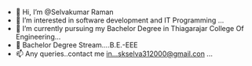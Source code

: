 - 👋 Hi, I’m @Selvakumar Raman
- 👀 I’m interested in software development and IT Programming ...
- 🌱 I’m currently pursuing my Bachelor Degree in Thiagarajar College Of Engineering...
- 💞️ Bachelor Degree Stream....B.E.-EEE
- 📫 Any queries..contact me in...skselva312000@gmail.con ...

<!---
Selvakumar2000/Selvakumar2000 is a ✨ special ✨ repository because its `README.md` (this file) appears on your GitHub profile.
You can click the Preview link to take a look at your changes.
--->
